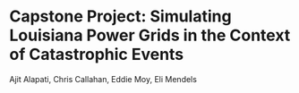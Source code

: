 # Capstone Project: Simulating Louisiana Power Grids in the Context of Catastrophic Events
Ajit Alapati, Chris Callahan, Eddie Moy, Eli Mendels
